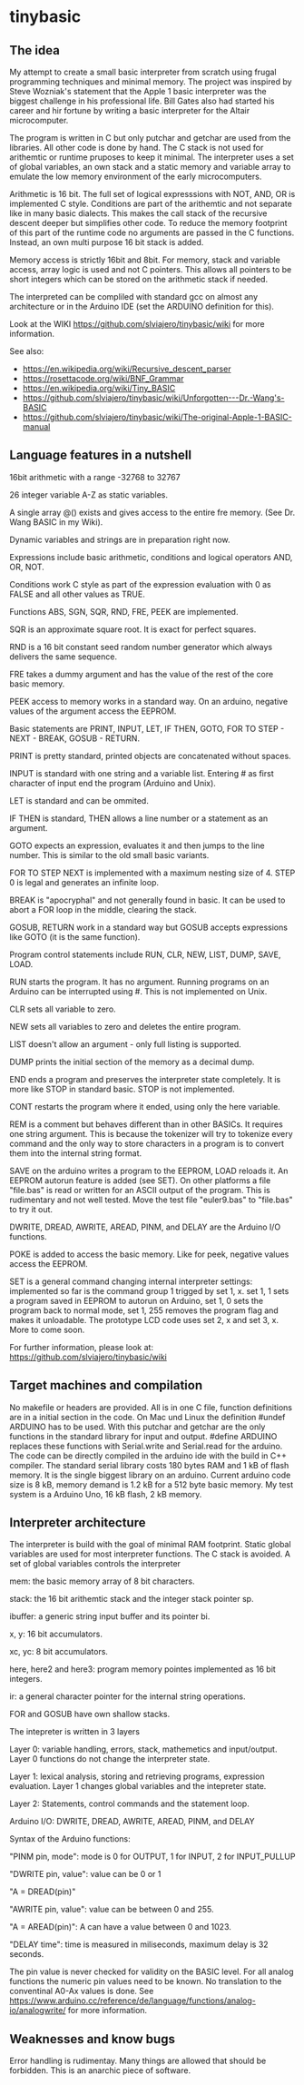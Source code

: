 # tinybasic

## The idea

My attempt to create a small basic interpreter from scratch using frugal programming techniques and minimal memory. The project was inspired by Steve Wozniak's statement that the Apple 1 basic interpreter was the biggest challenge in his professional life. Bill Gates also had started his career and hir fortune by writing a basic interpreter for the Altair microcomputer. 

The program is written in C but only putchar and getchar are used from the libraries. All other code is done by hand. The C stack is not used for arithemtic or runtime pruposes to keep it minimal. The interpreter uses a set of global variables, an own stack and a static memory and variable array to emulate the low memory environment of the early microcomputers. 

Arithmetic is 16 bit. The full set of logical expresssions with NOT, AND, OR is implemented C style. Conditions are part of the arithemtic and not separate like in many basic dialects. This makes the call stack of the recursive descent deeper but simplifies other code. To reduce the memory footprint of this part of the runtime code no arguments are passed in the C functions. Instead, an own multi purpose 16 bit stack is added. 

Memory access is strictly 16bit and 8bit. For memory, stack and variable access, array logic is used and not C pointers. This allows all pointers to be short integers which can be stored on the arithmetic stack if needed. 

The interpreted can be compliled with standard gcc on almost any architecture or in the Arduino IDE (set the ARDUINO definition for this).

Look at the WIKI https://github.com/slviajero/tinybasic/wiki for more information.

See also:
- https://en.wikipedia.org/wiki/Recursive_descent_parser
- https://rosettacode.org/wiki/BNF_Grammar
- https://en.wikipedia.org/wiki/Tiny_BASIC
- https://github.com/slviajero/tinybasic/wiki/Unforgotten---Dr.-Wang's-BASIC
- https://github.com/slviajero/tinybasic/wiki/The-original-Apple-1-BASIC-manual

## Language features in a nutshell 

16bit arithmetic with a range -32768 to 32767 

26 integer variable A-Z as static variables.

A single array @() exists and gives access to the entire fre memory. (See Dr. Wang BASIC in my Wiki).

Dynamic variables and strings are in preparation right now.

Expressions include basic arithmetic, conditions and logical operators AND, OR, NOT.

Conditions work C style as part of the expression evaluation with 0 as FALSE and all other values as TRUE.

Functions ABS, SGN, SQR, RND, FRE, PEEK are implemented. 

SQR is an approximate square root. It is exact for perfect squares.

RND is a 16 bit constant seed random number generator which always delivers the same sequence.

FRE takes a dummy argument and has the value of the rest of the core basic memory.

PEEK access to memory works in a standard way. On an arduino, negative values of the argument access the EEPROM.

Basic statements are PRINT, INPUT, LET, IF THEN, GOTO, FOR TO STEP - NEXT - BREAK, GOSUB - RETURN.

PRINT is pretty standard, printed objects are concatenated without spaces.

INPUT is standard with one string and a variable list. Entering # as first character of input end the program (Arduino and Unix).

LET is standard and can be ommited. 

IF THEN is standard, THEN allows a line number or a statement as an argument.

GOTO expects an expression, evaluates it and then jumps to the line number. This is similar to the old small basic variants.

FOR TO STEP NEXT is implemented with a maximum nesting size of 4. STEP 0 is legal and generates an infinite loop.

BREAK is "apocryphal" and not generally found in basic. It can be used to abort a FOR loop in the middle, clearing the stack.

GOSUB, RETURN work in a standard way but GOSUB accepts expressions like GOTO (it is the same function).

Program control statements include RUN, CLR, NEW, LIST, DUMP, SAVE, LOAD. 

RUN starts the program. It has no argument. Running programs on an Arduino can be interrupted using #. This is not implemented on Unix. 

CLR sets all variable to zero.

NEW sets all variables to zero and deletes the entire program.

LIST doesn't allow an argument - only full listing is supported.

DUMP prints the initial section of the memory as a decimal dump.

END ends a program and preserves the interpreter state completely. It is more like STOP in standard basic. STOP is not implemented.

CONT restarts the program where it ended, using only the here variable. 

REM is a comment but behaves different than in other BASICs. It requires one string argument. This is because the tokenizer will try to tokenize every command and the only way to store characters in a program is to convert them into the internal string format.

SAVE on the arduino writes a program to the EEPROM, LOAD reloads it. An EEPROM autorun feature is added (see SET). On other platforms a file "file.bas" is read or written for an ASCII output of the program. This is rudimentary and not well tested. Move the test file "euler9.bas" to "file.bas" to try it out.
 
DWRITE, DREAD, AWRITE, AREAD, PINM, and DELAY are the Arduino I/O functions.

POKE is added to access the basic memory. Like for peek, negative values access the EEPROM.

SET is a general command changing internal interpreter settings: implemented so far is the command group 1 trigged by set 1, x. set 1, 1 sets a program saved in EEPROM to autorun on Arduino, set 1, 0 sets the program back to normal mode, set 1, 255 removes the program flag and makes it unloadable. The prototype LCD code uses set 2, x and set 3, x. More to come soon.

For further information, please look at: https://github.com/slviajero/tinybasic/wiki

## Target machines and compilation

No makefile or headers are provided. All is in one C file, function definitions are in a initial section in the code. On Mac und Linux the definition #undef ARDUINO has to be used. With this putchar and getchar are the only functions in the standard library for input and output. #define ARDUINO replaces these functions with Serial.write and Serial.read for the arduino. The code can be directly compiled in the arduino ide with the build in C++ compiler. The standard serial library costs 180 bytes RAM and 1 kB of flash memory. It is the single biggest library on an arduino. Current arduino code size is 8 kB, memory demand is 1.2 kB for a 512 byte basic memory. My test system is a Arduino Uno, 16 kB flash, 2 kB memory.

## Interpreter architecture

The interpreter is build with the goal of minimal RAM footprint. Static global variables are used for most interpreter functions. The C stack is avoided. A set of global variables controls the interpreter

mem: the basic memory array of 8 bit characters.

stack: the 16 bit arithemtic stack and the integer stack pointer sp.

ibuffer: a generic string input buffer and its pointer bi.

x, y: 16 bit accumulators.

xc, yc: 8 bit accumulators.

here, here2 and here3: program memory pointes implemented as 16 bit integers.

ir: a general character pointer for the internal string operations.

FOR and GOSUB have own shallow stacks.

The intepreter is written in 3 layers

Layer 0: variable handling, errors, stack, mathemetics and input/output. Layer 0 functions do not change the interpreter state.

Layer 1: lexical analysis, storing and retrieving programs, expression evaluation. Layer 1 changes global variables and the intepreter state. 

Layer 2: Statements, control commands and the statement loop.

Arduino I/O: DWRITE, DREAD, AWRITE, AREAD, PINM, and DELAY 

Syntax of the Arduino functions: 

"PINM pin, mode": mode is 0 for OUTPUT, 1 for INPUT, 2 for INPUT_PULLUP

"DWRITE pin, value": value can be 0 or 1

"A = DREAD(pin)"

"AWRITE pin, value": value can be between 0 and 255.

"A = AREAD(pin)": A can have a value between 0 and 1023.

"DELAY time": time is measured in miliseconds, maximum delay is 32 seconds. 

The pin value is never checked for validity on the BASIC level. For all analog functions the numeric pin values need to be known. No translation to the conventinal A0-Ax values is done. See https://www.arduino.cc/reference/de/language/functions/analog-io/analogwrite/ for more information.

## Weaknesses and know bugs

Error handling is rudimentay. Many things are allowed that should be forbidden. This is an anarchic piece of software.




